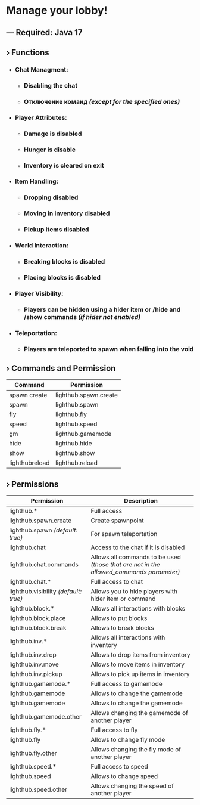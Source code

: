 # Manage your lobby!

## — Required: Java 17

## › Functions

- ### Chat Managment:
  - ### Disabling the chat
  - ### Отключение команд _(except for the specified ones)_
- ### Player Attributes:
  - ### Damage is disabled
  - ### Hunger is disable
  - ### Inventory is cleared on exit
- ### Item Handling:
  - ### Dropping disabled
  - ### Moving in inventory disabled
  - ### Pickup items disabled
- ### World Interaction:
  - ### Breaking blocks is disabled
  - ### Placing blocks is disabled
- ### Player Visibility:
  - ### Players can be hidden using a hider item or /hide and /show commands _(if hider not enabled)_
- ### Teleportation:
  - ### Players are teleported to spawn when falling into the void

## › Commands and Permission

| Command          | Permission            |
|------------------|-----------------------|
| spawn create     | lighthub.spawn.create |
| spawn            | lighthub.spawn        |
| fly              | lighthub.fly          |
| speed            | lighthub.speed        |
| gm               | lighthub.gamemode     |
| hide             | lighthub.hide         |
| show             | lighthub.show         |
| lighthubreload   | lighthub.reload       |

## › Permissions

| Permission                            | Description                                                                             |
|---------------------------------------|-----------------------------------------------------------------------------------------|
| lighthub.*                            | Full access                                                                             |
| lighthub.spawn.create                 | Create spawnpoint                                                                       |
| lighthub.spawn _(default: true)_      | For spawn teleportation                                                                 |
| lighthub.chat                         | Access to the chat if it is disabled                                                    |
| lighthub.chat.commands                | Allows all commands to be used _(those that are not in the allowed_commands parameter)_ |
| lighthub.chat.*                       | Full access to chat                                                                     |
| lighthub.visibility _(default: true)_ | Allows you to hide players with hider item or command                                   |
| lighthub.block.*                      | Allows all interactions with blocks                                                     | 
| lighthub.block.place                  | Allows to put blocks                                                                    |
| lighthub.block.break                  | Allows to break blocks                                                                  |
| lighthub.inv.*                        | Allows all interactions with inventory                                                  |
| lighthub.inv.drop                     | Allows to drop items from inventory                                                     |
| lighthub.inv.move                     | Allows to move items in inventory                                                       |
| lighthub.inv.pickup                   | Allows to pick up items in inventory                                                    |
| lighthub.gamemode.*                   | Full access to gamemode                                                                 |
| lighthub.gamemode                     | Allows to change the gamemode                                                           |
| lighthub.gamemode                     | Allows to change the gamemode                                                           |
| lighthub.gamemode.other               | Allows changing the gamemode of another player                                          |
| lighthub.fly.*                        | Full access to fly                                                                      |
| lighthub.fly                          | Allows to change fly mode                                                               |
| lighthub.fly.other                    | Allows changing the fly mode of another player                                          |
| lighthub.speed.*                      | Full access to speed                                                                    |
| lighthub.speed                        | Allows to change speed                                                                  |
| lighthub.speed.other                  | Allows changing the speed of another player                                             |
